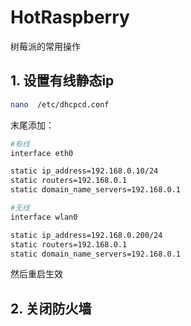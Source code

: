 # HotRaspberry

树莓派的常用操作

## 1. 设置有线静态ip

```bash
nano  /etc/dhcpcd.conf
```

末尾添加：

```bash
#有线
interface eth0

static ip_address=192.168.0.10/24
static routers=192.168.0.1
static domain_name_servers=192.168.0.1

#无线
interface wlan0

static ip_address=192.168.0.200/24
static routers=192.168.0.1
static domain_name_servers=192.168.0.1
```

然后重启生效

## 2. 关闭防火墙

